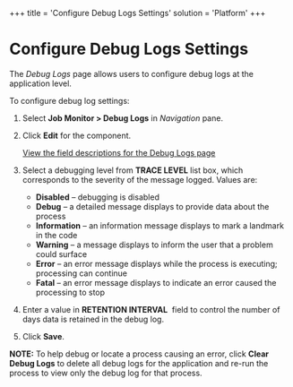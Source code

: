 +++
title = 'Configure Debug Logs Settings'
solution = 'Platform'
+++

# Configure Debug Logs Settings

The <span style="font-style: italic;">Debug Logs</span> page allows
users to configure debug logs at the application level.

To configure debug log settings:

1.  Select **Job Monitor \> Debug Logs** in *Navigation* pane.

2.  Click **Edit** for the component.
    
    [View the field descriptions for the Debug Logs
    page](../Page_Desc/Debug_Logs)

3.  Select a debugging level from <span style="font-weight: bold;">TRACE
    LEVEL</span> list box, which corresponds to the severity of the
    message logged. Values are:
    
      - **Disabled** – debugging is disabled
      - **Debug** – a detailed message displays to provide data about
        the process
      - **Information** – an information message displays to mark a
        landmark in the code
      - **Warning** – a message displays to inform the user that a
        problem could surface
      - **Error** – an error message displays while the process is
        executing; processing can continue
      - **Fatal** – an error message displays to indicate an error
        caused the processing to stop

4.  Enter a value in <span style="font-weight: bold;">RETENTION
    INTERVAL</span>  field to control the number of days data is
    retained in the debug log.

5.  Click **Save**.

**NOTE:** To help debug or locate a process causing an error, click
**Clear Debug Logs** to delete all debug logs for the application and
re-run the process to view only the debug log for that process.

